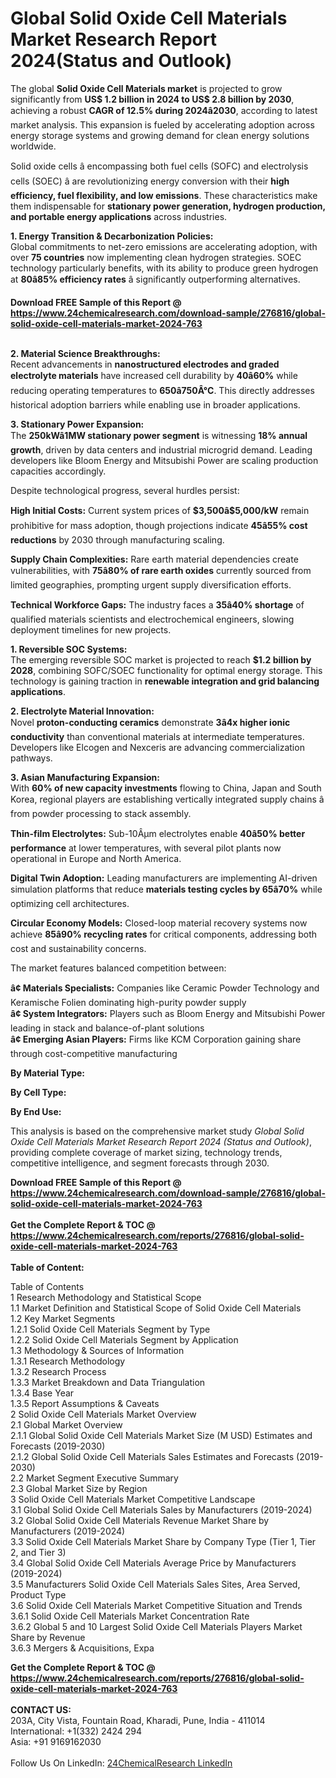 <h1>Global Solid Oxide Cell Materials Market Research Report 2024(Status and Outlook)</h1><p>The global <strong>Solid Oxide Cell Materials market</strong> is projected to grow significantly from <strong>US$ 1.2 billion in 2024 to US$ 2.8 billion by 2030</strong>, achieving a robust <strong>CAGR of 12.5% during 2024â2030</strong>, according to latest market analysis. This expansion is fueled by accelerating adoption across energy storage systems and growing demand for clean energy solutions worldwide.</p><p>Solid oxide cells â encompassing both fuel cells (SOFC) and electrolysis cells (SOEC) â are revolutionizing energy conversion with their <strong>high efficiency, fuel flexibility, and low emissions</strong>. These characteristics make them indispensable for <strong>stationary power generation, hydrogen production, and portable energy applications</strong> across industries.</p><p><strong>1. Energy Transition &amp; Decarbonization Policies:</strong><br>
Global commitments to net-zero emissions are accelerating adoption, with over <strong>75 countries</strong> now implementing clean hydrogen strategies. SOEC technology particularly benefits, with its ability to produce green hydrogen at <strong>80â85% efficiency rates</strong> â significantly outperforming alternatives.</p><div><b>Download FREE Sample of this Report @ 
            <a href="https://www.24chemicalresearch.com/download-sample/276816/global-solid-oxide-cell-materials-market-2024-763">
            https://www.24chemicalresearch.com/download-sample/276816/global-solid-oxide-cell-materials-market-2024-763</a></b></div><br><p><strong>2. Material Science Breakthroughs:</strong><br>
Recent advancements in <strong>nanostructured electrodes and graded electrolyte materials</strong> have increased cell durability by <strong>40â60%</strong> while reducing operating temperatures to <strong>650â750Â°C</strong>. This directly addresses historical adoption barriers while enabling use in broader applications.</p><p><strong>3. Stationary Power Expansion:</strong><br>
The <strong>250kWâ1MW stationary power segment</strong> is witnessing <strong>18% annual growth</strong>, driven by data centers and industrial microgrid demand. Leading developers like Bloom Energy and Mitsubishi Power are scaling production capacities accordingly.</p><p>Despite technological progress, several hurdles persist:</p><p><strong>High Initial Costs:</strong> Current system prices of <strong>$3,500â$5,000/kW</strong> remain prohibitive for mass adoption, though projections indicate <strong>45â55% cost reductions</strong> by 2030 through manufacturing scaling.</p><p><strong>Supply Chain Complexities:</strong> Rare earth material dependencies create vulnerabilities, with <strong>75â80% of rare earth oxides</strong> currently sourced from limited geographies, prompting urgent supply diversification efforts.</p><p><strong>Technical Workforce Gaps:</strong> The industry faces a <strong>35â40% shortage</strong> of qualified materials scientists and electrochemical engineers, slowing deployment timelines for new projects.</p><p><strong>1. Reversible SOC Systems:</strong><br>
The emerging reversible SOC market is projected to reach <strong>$1.2 billion by 2028</strong>, combining SOFC/SOEC functionality for optimal energy storage. This technology is gaining traction in <strong>renewable integration and grid balancing applications</strong>.</p><p><strong>2. Electrolyte Material Innovation:</strong><br>
Novel <strong>proton-conducting ceramics</strong> demonstrate <strong>3â4x higher ionic conductivity</strong> than conventional materials at intermediate temperatures. Developers like Elcogen and Nexceris are advancing commercialization pathways.</p><p><strong>3. Asian Manufacturing Expansion:</strong><br>
With <strong>60% of new capacity investments</strong> flowing to China, Japan and South Korea, regional players are establishing vertically integrated supply chains â from powder processing to stack assembly.</p><p><strong>Thin-film Electrolytes:</strong> Sub-10Âµm electrolytes enable <strong>40â50% better performance</strong> at lower temperatures, with several pilot plants now operational in Europe and North America.</p><p><strong>Digital Twin Adoption:</strong> Leading manufacturers are implementing AI-driven simulation platforms that reduce <strong>materials testing cycles by 65â70%</strong> while optimizing cell architectures.</p><p><strong>Circular Economy Models:</strong> Closed-loop material recovery systems now achieve <strong>85â90% recycling rates</strong> for critical components, addressing both cost and sustainability concerns.</p><p>The market features balanced competition between:</p><p><strong>â¢ Materials Specialists:</strong> Companies like Ceramic Powder Technology and Keramische Folien dominating high-purity powder supply<br>
<strong>â¢ System Integrators:</strong> Players such as Bloom Energy and Mitsubishi Power leading in stack and balance-of-plant solutions<br>
<strong>â¢ Emerging Asian Players:</strong> Firms like KCM Corporation gaining share through cost-competitive manufacturing</p><p><strong>By Material Type:</strong></p><p><strong>By Cell Type:</strong></p><p><strong>By End Use:</strong></p><p>This analysis is based on the comprehensive market study <em>Global Solid Oxide Cell Materials Market Research Report 2024 (Status and Outlook)</em>, providing complete coverage of market sizing, technology trends, competitive intelligence, and segment forecasts through 2030.</p><div><b>Download FREE Sample of this Report @ 
            <a href="https://www.24chemicalresearch.com/download-sample/276816/global-solid-oxide-cell-materials-market-2024-763">
            https://www.24chemicalresearch.com/download-sample/276816/global-solid-oxide-cell-materials-market-2024-763</a></b></div><br><div><b>Get the Complete Report & TOC @ 
            <a href="https://www.24chemicalresearch.com/reports/276816/global-solid-oxide-cell-materials-market-2024-763">
            https://www.24chemicalresearch.com/reports/276816/global-solid-oxide-cell-materials-market-2024-763</a></b></div><br>
            <b>Table of Content:</b><p>Table of Contents<br />
1 Research Methodology and Statistical Scope<br />
1.1 Market Definition and Statistical Scope of Solid Oxide Cell Materials<br />
1.2 Key Market Segments<br />
1.2.1 Solid Oxide Cell Materials Segment by Type<br />
1.2.2 Solid Oxide Cell Materials Segment by Application<br />
1.3 Methodology & Sources of Information<br />
1.3.1 Research Methodology<br />
1.3.2 Research Process<br />
1.3.3 Market Breakdown and Data Triangulation<br />
1.3.4 Base Year<br />
1.3.5 Report Assumptions & Caveats<br />
2 Solid Oxide Cell Materials Market Overview<br />
2.1 Global Market Overview<br />
2.1.1 Global Solid Oxide Cell Materials Market Size (M USD) Estimates and Forecasts (2019-2030)<br />
2.1.2 Global Solid Oxide Cell Materials Sales Estimates and Forecasts (2019-2030)<br />
2.2 Market Segment Executive Summary<br />
2.3 Global Market Size by Region<br />
3 Solid Oxide Cell Materials Market Competitive Landscape<br />
3.1 Global Solid Oxide Cell Materials Sales by Manufacturers (2019-2024)<br />
3.2 Global Solid Oxide Cell Materials Revenue Market Share by Manufacturers (2019-2024)<br />
3.3 Solid Oxide Cell Materials Market Share by Company Type (Tier 1, Tier 2, and Tier 3)<br />
3.4 Global Solid Oxide Cell Materials Average Price by Manufacturers (2019-2024)<br />
3.5 Manufacturers Solid Oxide Cell Materials Sales Sites, Area Served, Product Type<br />
3.6 Solid Oxide Cell Materials Market Competitive Situation and Trends<br />
3.6.1 Solid Oxide Cell Materials Market Concentration Rate<br />
3.6.2 Global 5 and 10 Largest Solid Oxide Cell Materials Players Market Share by Revenue<br />
3.6.3 Mergers & Acquisitions, Expa</p><div><b>Get the Complete Report & TOC @ 
            <a href="https://www.24chemicalresearch.com/reports/276816/global-solid-oxide-cell-materials-market-2024-763">
            https://www.24chemicalresearch.com/reports/276816/global-solid-oxide-cell-materials-market-2024-763</a></b></div><br><b>CONTACT US:</b><br>
            203A, City Vista, Fountain Road, Kharadi, Pune, India - 411014<br>
            International: +1(332) 2424 294<br>
            Asia: +91 9169162030 <br><br>
            Follow Us On LinkedIn: <a href="https://www.linkedin.com/company/24chemicalresearch/">24ChemicalResearch LinkedIn</a>